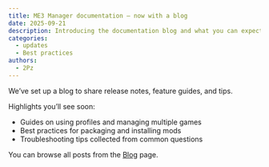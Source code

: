 ```yaml
---
title: ME3 Manager documentation — now with a blog
date: 2025-09-21
description: Introducing the documentation blog and what you can expect.
categories:
  - updates
  - Best practices
authors:
  - 2Pz
---
```

We’ve set up a blog to share release notes, feature guides, and tips.

<!-- more -->

Highlights you’ll see soon:

- Guides on using profiles and managing multiple games
- Best practices for packaging and installing mods
- Troubleshooting tips collected from common questions

You can browse all posts from the [Blog](../index.md) page.
